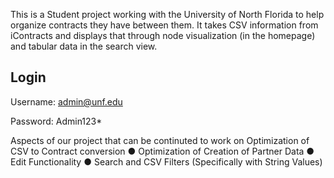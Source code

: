 This is a Student project working with the University of North Florida to help organize contracts they have between them. It takes CSV information from iContracts and displays that through node visualization (in the homepage) and tabular data in the search view.

## Login 
Username: admin@unf.edu

Password: Admin123*


Aspects of our project that can be continuted to work on
Optimization of CSV to Contract conversion
● Optimization of Creation of Partner Data
● Edit Functionality
● Search and CSV Filters (Specifically with String Values)
